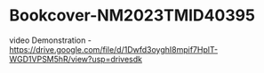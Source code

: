 # Bookcover-NM2023TMID40395
video Demonstration - https://drive.google.com/file/d/1Dwfd3oyghI8mpif7HplT-WGD1VPSM5hR/view?usp=drivesdk

